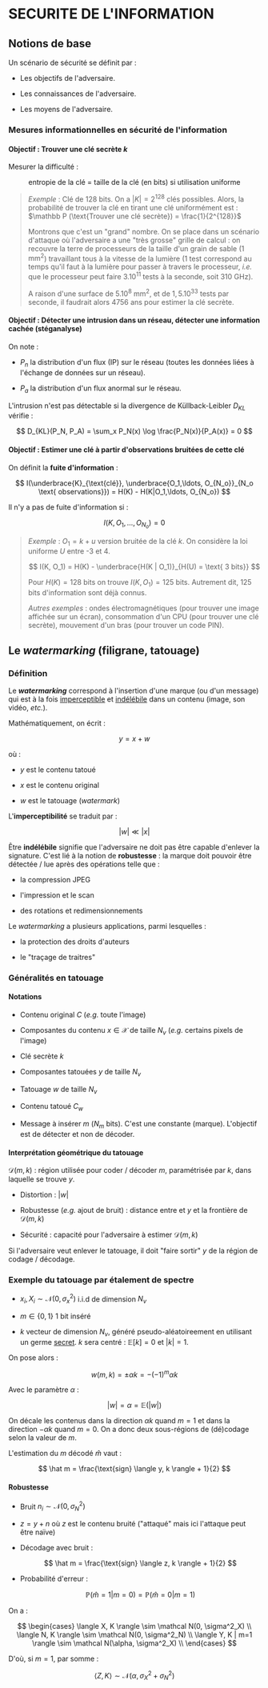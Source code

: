 # SECURITE DE L'INFORMATION

## Notions de base

Un scénario de sécurité se définit par : 

- Les objectifs de l'adversaire.

- Les connaissances de l'adversaire.

- Les moyens de l'adversaire.

### Mesures informationnelles en sécurité de l'information

#### Objectif : Trouver une clé secrète $k$

Mesurer la difficulté :

$$
\text{entropie de la clé = taille de la clé (en bits) si utilisation uniforme}
$$

> *Exemple* : Clé de 128 bits. On a $|K| = 2^{128}$ clés possibles. Alors, la probabilité de trouver la clé en tirant une clé uniformément est : $\mathbb P (\text{Trouver une clé secrète}) = \frac{1}{2^{128}}$
> 
> Montrons que c'est un "grand" nombre. On se place dans un scénario d'attaque où l'adversaire a une "très grosse" grille de calcul : on recouvre la terre de processeurs de la taille d'un grain de sable ($1 \text{ mm}^2$) travaillant tous à la vitesse de la lumière (1 test correspond au temps qu'il faut à la lumière pour passer à travers le processeur, *i.e.* que le processeur peut faire $3.10^{11}$  tests à la seconde, soit $310 \text{ GHz}$). 
> 
> A raison d'une surface de $5.10^8 \text{ mm}^2$, et de $1,5.10^{33}$ tests par seconde, il faudrait alors 4756 ans pour estimer la clé secrète.



#### Objectif : Détecter une intrusion dans un réseau, détecter une information cachée (stéganalyse)

On note :

- $P_n$ la distribution d'un flux (IP) sur le réseau (toutes les données liées à l'échange de données sur un réseau).

- $P_a$ la distribution d'un flux anormal sur le réseau.

L'intrusion n'est pas détectable si la divergence de Küllback-Leibler $D_{KL}$ vérifie :

$$
D_{KL}(P_N, P_A) = \sum_x P_N(x) \log \frac{P_N(x)}{P_A(x)} = 0
$$

#### Objectif : Estimer une clé à partir d'observations bruitées de cette clé

On définit la **fuite d'information** :

$$
I(\underbrace{K}_{\text{clé}}, 
\underbrace{O_1,\ldots, O_{N_o}}_{N_o \text{ observations}}) = 
H(K) - H(K|O_1,\ldots, O_{N_o})
$$

Il n'y a pas de fuite d'information si : 

$$
I(K, O_1, \ldots, O_{N_o}) = 0
$$



> *Exemple* : $O_1 = k + u$ version bruitée de la clé $k$. On considère la loi uniforme $U$ entre -3 et 4.
> 
> $$
> I(K, O_1) = H(K) - \underbrace{H(K | O_1)}_{H(U) = \text{ 3 bits}}
> $$
> 
> Pour $H(K) = 128 \text{ bits}$ on trouve $I(K, O_1) = 125 \text{ bits}$. Autrement dit, 125 bits d'information sont déjà connus.
> 
> 
> 
> *Autres exemples* : ondes électromagnétiques (pour trouver une image affichée sur un écran), consommation d'un CPU (pour trouver une clé secrète), mouvement d'un bras (pour trouver un code PIN).



## Le *watermarking* (filigrane, tatouage)

### Définition

Le ***watermarking*** correspond à l'insertion d'une marque (ou d'un message) qui est à la fois <u>imperceptible</u> et <u>indélébile</u> dans un contenu (image, son vidéo, *etc.*).

Mathématiquement, on écrit :

$$
y = x + w
$$

où :

- $y$ est le contenu tatoué

- $x$ est le contenu original

- $w$ est le tatouage (*watermark*)

L'**imperceptibilité** se traduit par : 

$$
|w| \ll |x|
$$

Être **indélébile** signifie que l'adversaire ne doit pas être capable d'enlever la signature. C'est lié à la notion de **robustesse** : la marque doit pouvoir être détectée / lue après des opérations telle que :

- la compression JPEG

- l'impression et le scan

- des rotations et redimensionnements



Le *watermarking* a plusieurs applications, parmi lesquelles : 

- la protection des droits d'auteurs

- le "traçage de traitres"



### Généralités en tatouage

#### Notations

- Contenu original $C$ (*e.g.* toute l'image)

- Composantes du contenu $x \in \mathcal X$ de taille $N_v$ (*e.g.* certains pixels de l'image)

- Clé secrète $k$

- Composantes tatouées $y$ de taille $N_v$

- Tatouage $w$ de taille $N_v$

- Contenu tatoué $C_w$

- Message à insérer $m$ ($N_m$ bits). C'est une constante (marque). L'objectif est de détecter et non de décoder.



#### Interprétation géométrique du tatouage

$\mathcal D(m,k)$ : région utilisée pour coder / décoder $m$, paramétrisée par $k$, dans laquelle se trouve $y$.

- Distortion : $|w|$

- Robustesse (*e.g.* ajout de bruit) : distance entre et $y$ et la frontière de  $\mathcal D(m,k)$

- Sécurité : capacité pour l'adversaire à estimer $\mathcal D(m,k)$

Si l'adversaire veut enlever le tatouage, il doit "faire sortir" $y$ de la région de codage / décodage.



### Exemple du tatouage par étalement de spectre

- $x_i, X_i \sim \mathcal N(0, \sigma^2_x)$ i.i.d de dimension $N_v$

- $m \in \{0,1\}$ 1 bit inséré 

- $k$  vecteur de dimension $N_v$, généré pseudo-aléatoireement en utilisant un germe <u>secret</u>. $k$ sera centré : $\mathbb E[k] = 0$ et $|k| = 1$.

On pose alors :

$$
w(m, k) = \pm \alpha k = -(-1)^m \alpha k
$$

Avec le paramètre $\alpha$ :

$$
|w| = \alpha = \mathbb E(|w|)
$$

On décale les contenus dans la direction $\alpha k$ quand $m=1$ et dans la direction $-\alpha k$ quand $m=0$. On a donc deux sous-régions de (dé)codage selon la valeur de $m$.

L'estimation du $m$ décodé $\hat m$ vaut : 

$$
\hat m = \frac{\text{sign} \langle y, k \rangle + 1}{2}
$$

#### Robustesse

- Bruit $n_i \sim \mathcal N(0, \sigma^2_N)$

- $z = y + n$ où $z$ est le contenu bruité ("attaqué" mais ici l'attaque peut être naïve)

- Décodage avec bruit : 
  
  $$
  \hat m = \frac{\text{sign} \langle z, k \rangle + 1}{2}
  $$

- Probabilité d'erreur : 
  
  $$
  \mathbb P(\hat m = 1 | m = 0) = \mathbb P(\hat m = 0 | m = 1)
  $$

On a : 

$$
\begin{cases}
\langle X, K \rangle \sim \mathcal N(0, \sigma^2_X) \\
\langle N, K \rangle \sim \mathcal N(0, \sigma^2_N) \\
\langle Y, K | m=1 \rangle \sim \mathcal N(\alpha, \sigma^2_X) \\
\end{cases}
$$



D'où, si $m=1$, par somme :

$$
\langle Z, K \rangle \sim \mathcal N(\alpha, \sigma^2_X + \sigma^2_N)
$$













